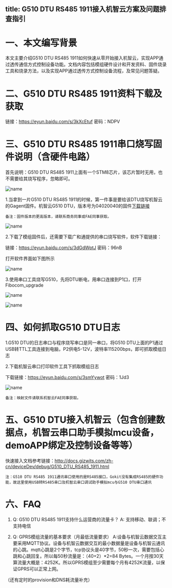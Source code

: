 title: G510 DTU RS485 1911接入机智云方案及问题排查指引
---

# 一、本文编写背景

本文主要介绍G510 DTU RS485 1911如何快速从零开始接入机智云，实现APP通过透传通信方式控制设备功能。文档内容包括模组硬件设计和开发资料、固件烧录工具和烧录方法，以及实现APP通过透传方式控制设备流程，及常见问题答疑。

# 二、G510 DTU RS485 1911资料下载及获取

链接：https://eyun.baidu.com/s/3kXcEtuf 密码：NDPV

# 三、G510 DTU RS485 1911串口烧写固件说明（含硬件电路）

首先说明：G510 DTU RS485 1911上面有一个STM8芯片，该芯片暂时无用，也不需要给其烧写程序，忽略即可。

![name](/assets/zh-cn/deviceDev/debug/G510_DTU_RS485_1911/00000000.png)

1.当拿到一片G510 DTU RS485 1911的时候，第一件事是要给该DTU烧写机智云的Gagent固件。机智云G510 DTU，版本号为04020040的固件[下载链接](http://goms-1251025085.cosgz.myqcloud.com/GAgent_00FBG510_04020040_201811071942-1542166609513.bin)

`备注：固件版本的更高版本，请联系商务同事或FAE同事获取。`

![name](/assets/zh-cn/deviceDev/debug/G510_DTU_RS485_1911/00000000.png)

2.下载了模组固件后，还需要下载广和通提供的串口烧写软件，软件下载链接：

链接：https://eyun.baidu.com/s/3dGdWptJ 密码：96nB

打开软件界面如下图所示

![name](/assets/zh-cn/deviceDev/debug/G510_DTU_RS485_1911/00000000.png)

3.使用串口工具烧写G510，先将DTU断电，用串口连接到P1口，打开Fibocom_upgrade

![name](/assets/zh-cn/deviceDev/debug/G510_DTU_RS485_1911/00000000.png)

![name](/assets/zh-cn/deviceDev/debug/G510_DTU_RS485_1911/00000000.png)

# 四、如何抓取G510 DTU日志

1.G510 DTU的日志串口与程序烧写串口是同一串口，将G510 DTU上面的P1通过USB转TTL工具连接到电脑，P2供电5-12V，波特率115200bps，即可抓取模组日志

2.下载机智云串口打印软件工具下抓取模组日志

下载链接：https://eyun.baidu.com/s/3smYywot 密码：1Jd3

![name](/assets/zh-cn/deviceDev/debug/G510_DTU_RS485_1911/00000000.png)

`备注：映射文件请联系机智云FAE同事获取。`

# 五、G510 DTU接入机智云（包含创建数据点，机智云串口助手模拟mcu设备，demoAPP绑定及控制设备等等）

快速接入文档参考链接：http://docs.gizwits.com/zh-cn/deviceDev/debug/G510_DTU_RS485_1911.html

`注：G510 DTU RS485 1911通讯串口使用的是RS485接口，Gokit没有集成RS485的硬件功能，故这里使用USB转RS485串口及机智云串口调试助手模拟mcu与G510 DTU串口通讯`

# 六、FAQ

1.	Q: G510 DTU RS485 1911支持什么运营商的流量卡？
    	A: 支持移动、联调；不支持电信
    
2.	Q: GPRS模组流量的基本要求（月最低流量要求）
A:设备与机智云数据交互主要采用MQTT协议。设备与机智云数据交互的最小数据量是设备与机智云通讯的心跳。mqtt心跳是2个字节，tcp协议头是40字节，50秒一次，需要包括心跳和心跳回复。所以每50秒流量是：（40+2）*2=84 Bytes。一个月按30天算流量大概是：4252K。所以GPRS模组至少需要每个月有4252K流量，以保证GPRS可以正常上网。

（还有定时的provision和DNS耗流量补充）

